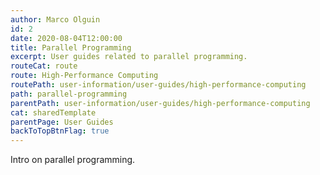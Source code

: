 ```yaml
---
author: Marco Olguin
id: 2
date: 2020-08-04T12:00:00
title: Parallel Programming
excerpt: User guides related to parallel programming.
routeCat: route
route: High-Performance Computing
routePath: user-information/user-guides/high-performance-computing
path: parallel-programming
parentPath: user-information/user-guides/high-performance-computing
cat: sharedTemplate
parentPage: User Guides
backToTopBtnFlag: true
---
```


Intro on parallel programming.
